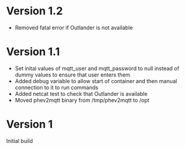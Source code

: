 # Version 1.2
* Removed fatal error if Outlander is not available

# Version 1.1
* Set inital values of mqtt_user and mqtt_password to null instead of dummy values to ensure that user enters them
* Added debug variable to allow start of container and then manual connection to it to run commands
* Added netcat test to check that Outlander is available
* Moved phev2mqtt binary from /tmp/phev2mqtt to /opt

# Version 1
Initial build
